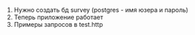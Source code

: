 1. Нужно создать бд survey
   (postgres - имя юзера и пароль)
2. Теперь приложение работает 
3. Примеры запросов в test.http
